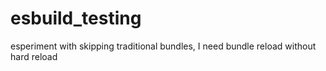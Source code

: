 # esbuild_testing
esperiment with skipping traditional bundles, I need bundle reload without hard reload
